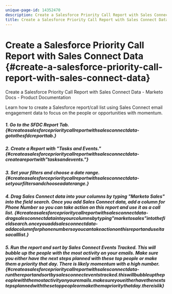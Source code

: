 ```yaml
---
unique-page-id: 14352470
description: Create a Salesforce Priority Call Report with Sales Connect Data - Marketo Docs - Product Documentation
title: Create a Salesforce Priority Call Report with Sales Connect Data
---
```


# Create a Salesforce Priority Call Report with Sales Connect Data {#create-a-salesforce-priority-call-report-with-sales-connect-data}

Create a Salesforce Priority Call Report with Sales Connect Data - Marketo Docs - Product Documentation

Learn how to create a Salesforce report/call list using Sales Connect email engagement data to focus on the people or opportunities with momentum.

##### 1. Go to the SFDC Report Tab. {#createasalesforceprioritycallreportwithsalesconnectdata-gotothesfdcreporttab.}

##### 2. Create a Report with "Tasks and Events." {#createasalesforceprioritycallreportwithsalesconnectdata-createareportwith"tasksandevents."}

##### 3. Set your filters and choose a date range. {#createasalesforceprioritycallreportwithsalesconnectdata-setyourfiltersandchooseadaterange.}

##### 4. Drag Sales Connect data into your columns by typing "Marketo Sales" into the field search. Once you add Sales Connect data, add a column for Phone Number so you can take action on this report and use it as a call list. {#createasalesforceprioritycallreportwithsalesconnectdata-dragsalesconnectdataintoyourcolumnsbytyping"marketosales"intothefieldsearch.onceyouaddsalesconnectdata-addacolumnforphonenumbersoyoucantakeactiononthisreportanduseitasacalllist.}

##### 5. Run the report and sort by Sales Connect Events Tracked. This will bubble up the people with the most activity on your emails. Make sure you either have the next steps planned with these top people or make them a priority that day. There is likely momentum with a high number. {#createasalesforceprioritycallreportwithsalesconnectdata-runthereportandsortbysalesconnecteventstracked.thiswillbubbleupthepeoplewiththemostactivityonyouremails.makesureyoueitherhavethenextstepsplannedwiththesetoppeopleormakethemaprioritythatday.thereislik}

